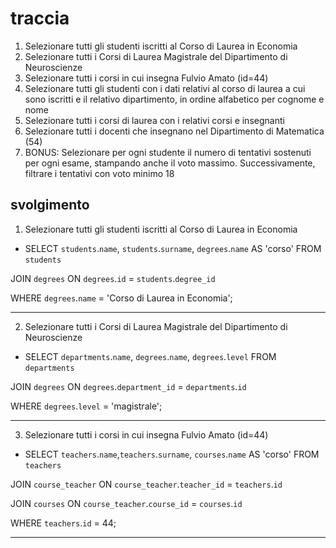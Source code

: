 # traccia

1. Selezionare tutti gli studenti iscritti al Corso di Laurea in Economia
2. Selezionare tutti i Corsi di Laurea Magistrale del Dipartimento di
   Neuroscienze
3. Selezionare tutti i corsi in cui insegna Fulvio Amato (id=44)
4. Selezionare tutti gli studenti con i dati relativi al corso di laurea a cui
   sono iscritti e il relativo dipartimento, in ordine alfabetico per cognome e
   nome
5. Selezionare tutti i corsi di laurea con i relativi corsi e insegnanti
6. Selezionare tutti i docenti che insegnano nel Dipartimento di
   Matematica (54)
7. BONUS: Selezionare per ogni studente il numero di tentativi sostenuti
   per ogni esame, stampando anche il voto massimo. Successivamente,
   filtrare i tentativi con voto minimo 18

## svolgimento

1. Selezionare tutti gli studenti iscritti al Corso di Laurea in Economia

- SELECT `students`.`name`, `students`.`surname`, `degrees`.`name` AS 'corso'
  FROM `students`

JOIN `degrees`
ON `degrees`.`id` = `students`.`degree_id`

WHERE `degrees`.`name` = 'Corso di Laurea in Economia';

---

2. Selezionare tutti i Corsi di Laurea Magistrale del Dipartimento di
   Neuroscienze

- SELECT `departments`.`name`, `degrees`.`name`, `degrees`.`level`
  FROM `departments`

JOIN `degrees`
ON `degrees`.`department_id` = `departments`.`id`

WHERE `degrees`.`level` = 'magistrale';

---

3. Selezionare tutti i corsi in cui insegna Fulvio Amato (id=44)

- SELECT `teachers`.`name`,`teachers`.`surname`, `courses`.`name` AS 'corso'
  FROM `teachers`

JOIN `course_teacher`
ON `course_teacher`.`teacher_id` = `teachers`.`id`

JOIN `courses`
ON `course_teacher`.`course_id` = `courses`.`id`

WHERE `teachers`.`id` = 44;

---
